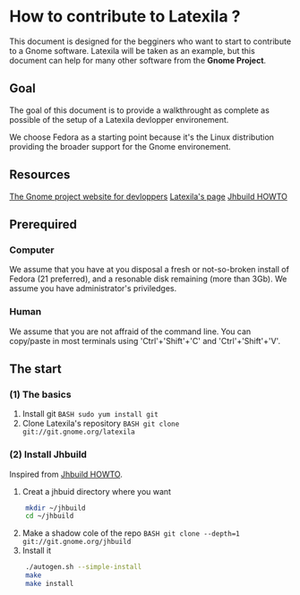How to contribute to Latexila ?
===============================

This document is designed for the begginers who want to start to contribute to a Gnome software. Latexila will be taken as an example, but this document can help for many other software from the **Gnome Project**.

Goal
----
The goal of this document is to provide a walkthrought as complete as possible of the setup of a Latexila devlopper environement.

We choose Fedora as a starting point because it's the Linux distribution providing the broader support for the Gnome environement.

Resources
----------

[The Gnome project website for devloppers](https://developer.gnome.org/)
[Latexila's page](https://wiki.gnome.org/Apps/LaTeXila)
[Jhbuild HOWTO](https://wiki.gnome.org/HowDoI/Jhbuild)

Prerequired
-----------

### Computer
We assume that you have at you disposal a fresh or not-so-broken install of Fedora (21 preferred), and a resonable disk remaining (more than 3Gb).
We assume you have administrator's priviledges.

### Human
We assume that you are not affraid of the command line.
You can copy/paste in most terminals using 'Ctrl'+'Shift'+'C' and 'Ctrl'+'Shift'+'V'.

The start
---------

### (1) The basics
1. Install git
	```BASH	sudo yum install git ```
2. Clone Latexila's repository
	```BASH	git clone git://git.gnome.org/latexila ```

### (2) Install Jhbuild
Inspired from [Jhbuild HOWTO](https://wiki.gnome.org/HowDoI/Jhbuild).

1. Creat a jhbuid directory where you want
```BASH
	mkdir ~/jhbuild
	cd ~/jhbuild
```
2. Make a shadow cole of the repo
	```BASH git clone --depth=1 git://git.gnome.org/jhbuild ```
3. Install it
```BASH
	./autogen.sh --simple-install
 	make
 	make install
```